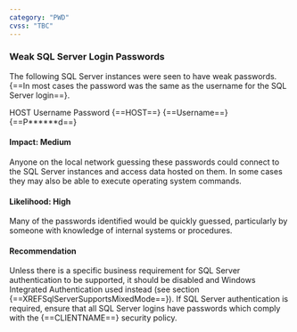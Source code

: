 ```yaml
---
category: "PWD"
cvss: "TBC"
---
```

### Weak SQL Server Login Passwords
The following SQL Server instances were seen to have weak passwords. {==In most cases the password was the same as the username for the SQL Server login==}.

HOST
Username
Password
{==HOST==}
{==Username==}
{==P******d==}
#### Impact: Medium
Anyone on the local network guessing these passwords could connect to the SQL Server instances and access data hosted on them. In some cases they may also be able to execute operating system commands.
#### Likelihood: High
Many of the passwords identified would be quickly guessed, particularly by someone with knowledge of internal systems or procedures.
#### Recommendation
Unless there is a specific business requirement for SQL Server authentication to be supported, it should be disabled and Windows Integrated Authentication used instead (see section {==XREFSqlServerSupportsMixedMode==}). If SQL Server authentication is required, ensure that all SQL Server logins have passwords which comply with the {==CLIENTNAME==} security policy.
